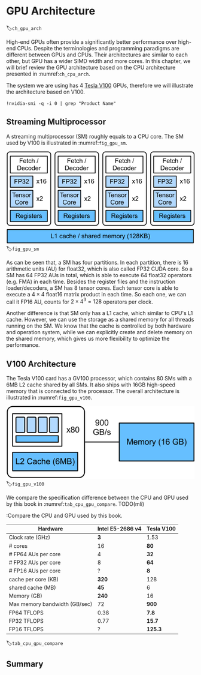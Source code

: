 # GPU Architecture
:label:`ch_gpu_arch`


High-end GPUs often provide a significantly better performance over high-end CPUs. Despite the terminologies and programming paradigms are different between GPUs and CPUs. Their architectures are similar to each other, but GPU has a wider SIMD width and more cores. In this chapter, we will brief review the GPU architecture based on the CPU architecture presented in :numref:`ch_cpu_arch`.

The system we are using has 4 [Tesla V100](https://images.nvidia.com/content/volta-architecture/pdf/volta-architecture-whitepaper.pdf) GPUs, therefore we will illustrate the architecture based on V100.

```{.python .input}
!nvidia-smi -q -i 0 | grep "Product Name"
```

## Streaming Multiprocessor

A streaming multiprocessor (SM) roughly equals to a CPU core. The SM used by V100 is illustrated in :numref:`fig_gpu_sm`.

![A streaming multiprocessor in Tesla V100](../img/gpu_sm.svg)
:label:`fig_gpu_sm`

As can be seen that, a SM has four partitions. In each partition, there is 16 arithmetic units (AU) for float32, which is also called FP32 CUDA core. So a SM has 64 FP32 AUs in total, which is able to execute 64 float32 operators (e.g. FMA) in each time.  Besides the register files and the instruction loader/decoders, a SM has 8 tensor cores. Each tensor core is able to execute a $4\times 4$ float16 matrix product in each time. So each one, we can call it FP16 AU, counts for $2\times 4^3=128$ operators per clock.

Another difference is that SM only has a L1 cache, which similar to CPU's L1 cache. However, we can use the storage as a shared memory for all threads running on the SM. We know that the cache is controlled by both hardware and operation system, while we can explicitly create and delete memory on the shared memory, which gives us more flexibility to optimize the performance. 

## V100 Architecture

The Tesla V100 card has a GV100 processor, which contains 80 SMs with a 6MB L2 cache shared by all SMs. It also ships with 16GB high-speed memory that is connected to the processor. The overall architecture is illustrated in :numref:`fig_gpu_v100`.

![The Tesla V100 Architecture](../img/gpu_v100.svg)
:label:`fig_gpu_v100`

We compare the specification difference between the CPU and GPU used by this book in :numref:`tab_cpu_gpu_compare`. TODO(mli)

:Compare the CPU and GPU used by this book.

|Hardware | Intel E5-2686 v4 | Tesla V100 |
|------|------|------|
| Clock rate (GHz) | **3** | 1.53 |
| # cores | 16 | **80** |
| # FP64 AUs per core | 4 | **32** |
| # FP32 AUs per core | 8 | **64** |
| # FP16 AUs per core | ? | **8** |
| cache per core (KB) | **320** | 128 |
| shared cache (MB)| **45** | 6 |
| Memory (GB) | **240** | 16 |
| Max memory bandwidth (GB/sec) | 72 | **900** |
| FP64 TFLOPS | 0.38 | **7.8** |
| FP32 TFLOPS | 0.77 | **15.7** |
| FP16 TFLOPS | ? | **125.3** |
:label:`tab_cpu_gpu_compare`

## Summary 

